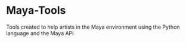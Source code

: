 # Maya-Tools
Tools created to help artists in the Maya environment using the Python language and the Maya API
